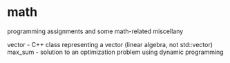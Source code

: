 math
====

programming assignments and some math-related miscellany

vector  - C++ class representing a vector (linear algebra, not std::vector)
max_sum - solution to an optimization problem using dynamic programming
